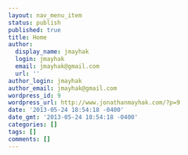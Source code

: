```yaml
---
layout: nav_menu_item
status: publish
published: true
title: Home
author:
  display_name: jmayhak
  login: jmayhak
  email: jmayhak@gmail.com
  url: ''
author_login: jmayhak
author_email: jmayhak@gmail.com
wordpress_id: 9
wordpress_url: http://www.jonathanmayhak.com/?p=9
date: '2013-05-24 18:54:18 -0400'
date_gmt: '2013-05-24 18:54:18 -0400'
categories: []
tags: []
comments: []
---
```


